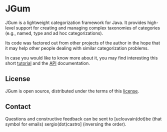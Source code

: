 JGum
====

JGum is a lightweight categorization framework for Java.
It provides high-level support for creating and managing  complex taxonomies of categories (e.g., named, type and ad hoc categorizations).

Its code was factored out from other projects of the author in the hope that it may help other people dealing with similar categorization problems.

In case you would like to know more about it, you may find interesting this short [tutorial](http://jgum.github.com/tutorial/index.html "JGum Tutorial") 
and the [API](http://jgum.github.com/apidocs/ "API documentation ") documentation.


License
-------

JGum is open source, distributed under the terms of this [license](LICENSE.txt).


Contact
-------

Questions and constructive feedback can be sent to [uclouvain(dot)be (that symbol for emails) sergio(dot)castro]
\(inversing the order\).
